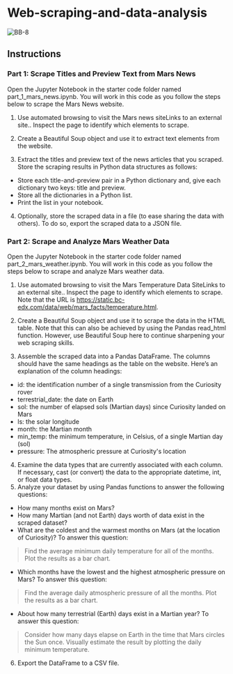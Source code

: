 # Web-scraping-and-data-analysis
![BB-8](https://cdn.pixabay.com/photo/2016/02/08/02/03/bb-8-1185956_1280.jpg)
## Instructions
### Part 1: Scrape Titles and Preview Text from Mars News
Open the Jupyter Notebook in the starter code folder named part_1_mars_news.ipynb. You will work in this code as you follow the steps below to scrape the Mars News website.

1. Use automated browsing to visit the Mars news siteLinks to an external site.. Inspect the page to identify which elements to scrape.
2. Create a Beautiful Soup object and use it to extract text elements from the website.

3. Extract the titles and preview text of the news articles that you scraped. Store the scraping results in Python data structures as follows:

* Store each title-and-preview pair in a Python dictionary and, give each dictionary two keys: title and preview.
* Store all the dictionaries in a Python list.
* Print the list in your notebook.

4. Optionally, store the scraped data in a file (to ease sharing the data with others). To do so, export the scraped data to a JSON file.


### Part 2: Scrape and Analyze Mars Weather Data
Open the Jupyter Notebook in the starter code folder named part_2_mars_weather.ipynb. You will work in this code as you follow the steps below to scrape and analyze Mars weather data.

1. Use automated browsing to visit the Mars Temperature Data SiteLinks to an external site.. Inspect the page to identify which elements to scrape. Note that the URL is https://static.bc-edx.com/data/web/mars_facts/temperature.html.
2. Create a Beautiful Soup object and use it to scrape the data in the HTML table. Note that this can also be achieved by using the Pandas read_html function. However, use Beautiful Soup here to continue sharpening your web scraping skills.

3. Assemble the scraped data into a Pandas DataFrame. The columns should have the same headings as the table on the website. Here’s an explanation of the column headings:

* id: the identification number of a single transmission from the Curiosity rover
* terrestrial_date: the date on Earth
* sol: the number of elapsed sols (Martian days) since Curiosity landed on Mars
* ls: the solar longitude
* month: the Martian month
* min_temp: the minimum temperature, in Celsius, of a single Martian day (sol)
* pressure: The atmospheric pressure at Curiosity's location
4. Examine the data types that are currently associated with each column. If necessary, cast (or convert) the data to the appropriate datetime, int, or float data types.
5. Analyze your dataset by using Pandas functions to answer the following questions:

* How many months exist on Mars?
* How many Martian (and not Earth) days worth of data exist in the scraped dataset?
* What are the coldest and the warmest months on Mars (at the location of Curiosity)? To answer this question:
> Find the average minimum daily temperature for all of the months.
> Plot the results as a bar chart.
* Which months have the lowest and the highest atmospheric pressure on Mars? To answer this question:
> Find the average daily atmospheric pressure of all the months.
> Plot the results as a bar chart.
* About how many terrestrial (Earth) days exist in a Martian year? To answer this question:
> Consider how many days elapse on Earth in the time that Mars circles the Sun once.
> Visually estimate the result by plotting the daily minimum temperature.
6. Export the DataFrame to a CSV file.


